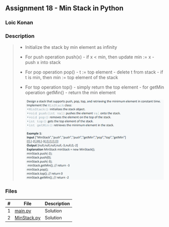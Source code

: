 ## Assignment 18 - Min Stack in Python

### Loic Konan

### Description
>
> - Initialize the stack by min element as infinity
> - For push operation push(x)
>       - if x < min, then update min := x
>       - push x into stack
> - For pop operation pop()
>       - t := top element
>       - delete t from stack
>       - if t is min, then min := top element of the stack
> - For top operation top()
>       - simply return the top element
>       - for getMin operation getMin()
>       - return the min element
>
>   <img src="pic.png">
>
>
### Files

|   #   | File                       | Description |
| :---: | -------------------------- | ----------- |
|   1   | [main.py](main.py)         | Solution    |
|   2   | [MinStack.py](MinStack.py) | Solution    |
